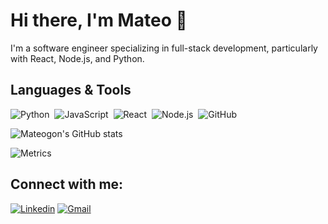 # Hi there, I'm Mateo 👋
I'm a software engineer specializing in full-stack development, particularly with React, Node.js, and Python.

## Languages & Tools
![Python](https://img.shields.io/badge/-Python-05122A?style=flat&logo=python)&nbsp;
![JavaScript](https://img.shields.io/badge/-JavaScript-05122A?style=flat&logo=javascript)&nbsp;
![React](https://img.shields.io/badge/-React-05122A?style=flat&logo=react)&nbsp;
![Node.js](https://img.shields.io/badge/-Node.js-05122A?style=flat&logo=node.js)&nbsp;
![GitHub](https://img.shields.io/badge/-GitHub-05122A?style=flat&logo=github)&nbsp;

![Mateogon's GitHub stats](https://github-readme-stats.vercel.app/api?username=mateogon&show_icons=true&theme=github_dark)

![Metrics](https://metrics.lecoq.io/mateogon?template=classic&isocalendar=1&languages=1)

## Connect with me:
[![Linkedin](https://img.shields.io/badge/-mateogon-blue?style=flat&logo=Linkedin&logoColor=white)]([www.linkedin.com/in/mateo-gonzalez-arrigorriaga-666092265/](https://www.linkedin.com/in/mateo-gonzalez-arrigorriaga-666092265/))
[![Gmail](https://img.shields.io/badge/-mateogon97@hotmail.com-red?style=flat&logo=Gmail&logoColor=white)](mailto:mateogon97@hotmail.com)
